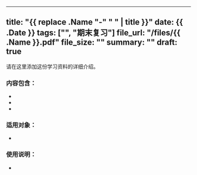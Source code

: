 <!-- archetypes/materials.md -->
---
title: "{{ replace .Name "-" " " | title }}"
date: {{ .Date }}
tags: ["", "期末复习"]
file_url: "/files/{{ .Name }}.pdf"
file_size: ""
summary: ""
draft: true
---

请在这里添加这份学习资料的详细介绍。

### 内容包含：
- 
- 
- 

### 适用对象：
- 

### 使用说明：
- 
